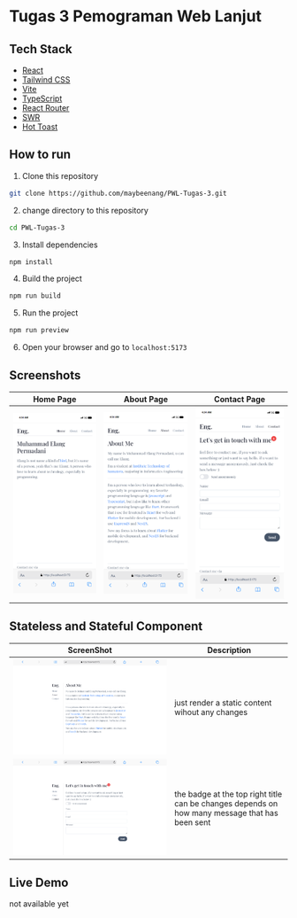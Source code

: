 # Tugas 3 Pemograman Web Lanjut

## Tech Stack

- [React](https://reactjs.org/)
- [Tailwind CSS](https://tailwindcss.com/)
- [Vite](https://vitejs.dev/)
- [TypeScript](https://www.typescriptlang.org/)
- [React Router](https://reactrouter.com/)
- [SWR](https://swr.vercel.app/)
- [Hot Toast](https://jossmac.github.io/react-hot-toast/)

## How to run

1. Clone this repository

```bash
git clone https://github.com/maybeenang/PWL-Tugas-3.git
```

2. change directory to this repository

```bash
cd PWL-Tugas-3
```

3. Install dependencies

```bash
npm install
```

4. Build the project

```bash
npm run build
```

5. Run the project

```bash
npm run preview
```

6. Open your browser and go to `localhost:5173`

## Screenshots

| Home Page                                 | About Page                                  | Contact Page                                    |
| ----------------------------------------- | ------------------------------------------- | ----------------------------------------------- |
| ![Home Page](./docs/screenshots/home.png) | ![About Page](./docs/screenshots/about.png) | ![Contact Page](./docs/screenshots/contact.png) |

## Stateless and Stateful Component

| ScreenShot                                     | Description                                                                                    |
| ---------------------------------------------- | ---------------------------------------------------------------------------------------------- |
| ![Stateless](./docs/screenshots/stateless.png) | just render a static content wihout any changes                                                |
| ![Stateful](./docs/screenshots/statefull.png)  | the badge at the top right title can be changes depends on how many message that has been sent |

## Live Demo

not available yet
